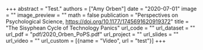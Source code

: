 +++
abstract = "Test."
authors = ["Amy Orben"]
date = "2020-07-01"
image = ""
image_preview = ""
math = false
publication = "Perspectives on Psychological Science, https://doi.org/10.1177/1745691620919372"
title = "The Sisyphean Cycle of Technology Panics"
url_code = ""
url_dataset = ""
url_pdf = "pdf/2020_Orben_PoPS.pdf"
url_project = ""
url_slides = ""
url_video = ""
url_custom = [{name = "Video", url = "test"}]
+++